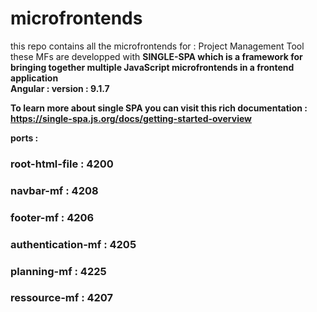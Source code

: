 # microfrontends
this repo contains all the microfrontends for : Project Management Tool
<br/>these MFs are developped with <b>SINGLE-SPA<b> which is a framework for bringing together multiple JavaScript microfrontends in a frontend application
                           <br/>   Angular : version : 9.1.7

To learn more about single SPA you can visit this rich documentation : 
https://single-spa.js.org/docs/getting-started-overview


ports : 
### root-html-file : 4200
### navbar-mf : 4208
### footer-mf : 4206
### authentication-mf : 4205
### planning-mf : 4225
### ressource-mf : 4207
